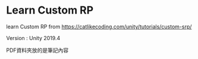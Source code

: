 # Learn Custom RP
learn Custom RP from https://catlikecoding.com/unity/tutorials/custom-srp/

Version : Unity 2019.4 

PDF資料夾放的是筆記內容
